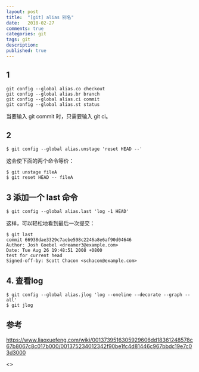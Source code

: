 ```yaml
---
layout: post
title:  "[git] alias 别名"
date:   2018-02-27
comments: true
categories: git
tags: git
description:
published: true
---
```


## 1

```
git config --global alias.co checkout
git config --global alias.br branch
git config --global alias.ci commit
git config --global alias.st status
```

当要输入 git commit 时，只需要输入 git ci。

## 2

```
$ git config --global alias.unstage 'reset HEAD --'
```

这会使下面的两个命令等价：

```
$ git unstage fileA
$ git reset HEAD -- fileA
```

## 3 添加一个 last 命令

```
$ git config --global alias.last 'log -1 HEAD'
```

这样，可以轻松地看到最后一次提交：

```
$ git last
commit 66938dae3329c7aebe598c2246a8e6af90d04646
Author: Josh Goebel <dreamer3@example.com>
Date: Tue Aug 26 19:48:51 2008 +0800
test for current head
Signed-off-by: Scott Chacon <schacon@example.com>
```

## 4. 查看log

```
$ git config --global alias.jlog 'log --oneline --decorate --graph --all'
$ git jlog
```

## 参考

https://www.liaoxuefeng.com/wiki/0013739516305929606dd18361248578c67b8067c8c017b000/001375234012342f90be1fc4d81446c967bbdc19e7c03d3000

<<ProGit>>
